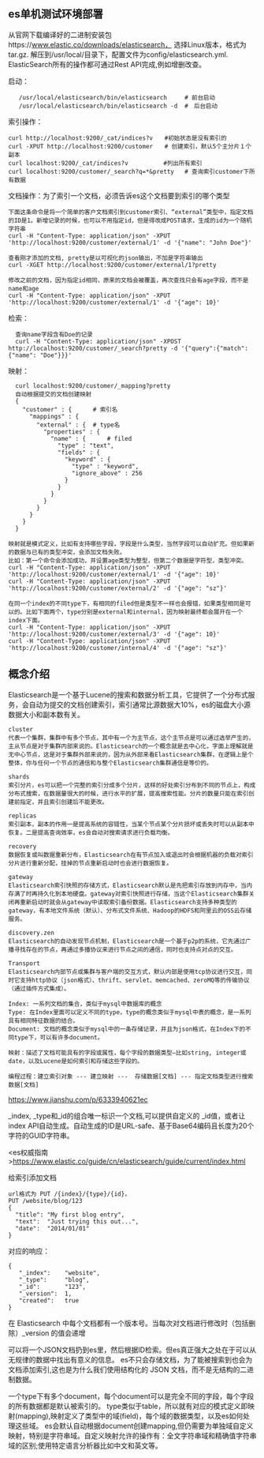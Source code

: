 ## es单机测试环境部署
从官网下载编译好的二进制安装包https://www.elastic.co/downloads/elasticsearch， 选择Linux版本，格式为tar.gz.
解压到/usr/local/目录下，配置文件为config/elasticsearch.yml.　ElasticSearch所有的操作都可通过Rest API完成,例如增删改查。

启动：

       /usr/local/elasticsearch/bin/elasticsearch     # 前台启动
       /usr/local/elasticsearch/bin/elasticsearch -d  #　后台启动

索引操作：

    curl http://localhost:9200/_cat/indices?v　　#初始状态是没有索引的
    curl -XPUT http://localhost:9200/customer　　# 创建索引，默认5个主分片１个副本
    curl localhost:9200/_cat/indices?v          #列出所有索引
    curl localhost:9200/customer/_search?q=*&pretty   # 查询索引customer下所有数据

文档操作：为了索引一个文档，必须告诉es这个文档要到索引的哪个类型

    下面这条命令是将一个简单的客户文档索引到customer索引、“external”类型中，指定文档的ID是1。新增记录的时候，也可以不用指定id，但是得改成POST请求，生成的id为一个随机字符串
    curl -H "Content-Type: application/json" -XPUT 'http://localhost:9200/customer/external/1' -d '{"name": "John Doe"}'
    
    查看刚才添加的文档, pretty是以可视化的json输出，不加是字符串输出
    curl -XGET http://localhost:9200/customer/external/1?pretty
    
    修改之前的文档，因为指定id相同，原来的文档会被覆盖，再次查找只会有age字段，而不是name和age
    curl -H "Content-Type: application/json" -XPUT 'http://localhost:9200/customer/external/1' -d '{"age": 10}'

检索：

      查询name字段含有Doe的记录
      curl -H "Content-Type: application/json" -XPOST http://localhost:9200/customer/_search?pretty -d '{"query":{"match": {"name": "Doe"}}}'
  

映射：
   
      curl localhost:9200/customer/_mapping?pretty
      自动根据提交的文档创建映射
      {
        "customer" : {      # 索引名
          "mappings" : {
            "external" : {  # type名
              "properties" : {
                "name" : {      # filed
                  "type" : "text",
                  "fields" : {
                    "keyword" : {
                      "type" : "keyword",
                      "ignore_above" : 256
                    }
                  }
                }
              }
            }
          }
        }
      }
    
    映射就是模式定义，比如有支持哪些字段，字段是什么类型，当然字段可以自动扩充。但如果新的数据与已有的类型冲突，会添加文档失败。
    比如：第一个命令会添加成功，并设置age类型为整型，但第二个数据是字符型，类型冲突。 
    curl -H "Content-Type: application/json" -XPUT 'http://localhost:9200/customer/external/1' -d '{"age": 10}'
    curl -H "Content-Type: application/json" -XPUT 'http://localhost:9200/customer/external/2' -d '{"age": "sz"}'
    
    在同一个index的不同type下，有相同的filed但是类型不一样也会报错，如果类型相同是可以的。比如下面两个，type分别是external和internal，因为映射最终都会展开在一个index下面。
    curl -H "Content-Type: application/json" -XPUT 'http://localhost:9200/customer/external/3' -d '{"age": 10}'
    curl -H "Content-Type: application/json" -XPUT 'http://localhost:9200/customer/internal/4' -d '{"age": "sz"}'
        
## 概念介绍
  Elasticsearch是一个基于Lucene的搜索和数据分析工具，它提供了一个分布式服务，会自动为提交的文档创建索引，索引通常比源数据大10%，es的磁盘大小源数据大小和副本数有关。
  
    cluster
    代表一个集群，集群中有多个节点，其中有一个为主节点，这个主节点是可以通过选举产生的，主从节点是对于集群内部来说的。Elasticsearch的一个概念就是去中心化，字面上理解就是无中心节点，这是对于集群外部来说的，因为从外部来看Elasticsearch集群，在逻辑上是个整体，你与任何一个节点的通信和与整个Elasticsearch集群通信是等价的。
    
    shards
    索引分片，es可以把一个完整的索引分成多个分片，这样的好处索引分布到不同的节点上，构成分布式搜索，在数据量很大的时候，进行水平的扩展，提高搜索性能。分片的数量只能在索引创建前指定，并且索引创建后不能更改。
    
    replicas
    索引副本，副本的作用一是提高系统的容错性，当某个节点某个分片损坏或丢失时可以从副本中恢复。二是提高查询效率，es会自动对搜索请求进行负载均衡。
    
    recovery
    数据恢复或叫数据重新分布，Elasticsearch在有节点加入或退出时会根据机器的负载对索引分片进行重新分配，挂掉的节点重新启动时也会进行数据恢复。
    
    gateway
    Elasticsearch索引快照的存储方式，Elasticsearch默认是先把索引存放到内存中，当内存满了时再持久化到本地硬盘。gateway对索引快照进行存储，当这个Elasticsearch集群关闭再重新启动时就会从gateway中读取索引备份数据。Elasticsearch支持多种类型的gateway，有本地文件系统（默认）、分布式文件系统、Hadoop的HDFS和阿里云的OSS云存储服务。
    
    discovery.zen
    Elasticsearch的自动发现节点机制，Elasticsearch是一个基于p2p的系统，它先通过广播寻找存在的节点，再通过多播协议来进行节点之间的通信，同时也支持点对点的交互。
    
    Transport
    Elasticsearch内部节点或集群与客户端的交互方式，默认内部是使用tcp协议进行交互，同时它支持http协议（json格式）、thrift、servlet、memcached、zeroMQ等的传输协议（通过插件方式集成）。

    Index: 一系列文档的集合，类似于mysql中数据库的概念
    Type: 在Index里面可以定义不同的type，type的概念类似于mysql中表的概念，是一系列具有相同特征数据的结合。
    Document: 文档的概念类似于mysql中的一条存储记录，并且为json格式，在Index下的不同type下，可以有许多document。
    
    映射：描述了文档可能具有的字段或属性，每个字段的数据类型—比如string, integer或date，以及Lucene是如何索引和存储这些字段的。
    
    编程过程：建立索引对象 --- 建立映射 ---  存储数据[文档] --- 指定文档类型进行搜索数据[文档]
    
https://www.jianshu.com/p/6333940621ec

_index, _type和_id的组合唯一标识一个文档,可以提供自定义的 _id值，或者让index API自动生成。自动生成的ID是URL-safe、基于Base64编码且长度为20个字符的GUID字符串。


<es权威指南>https://www.elastic.co/guide/cn/elasticsearch/guide/current/index.html

给索引添加文档

    url格式为 PUT /{index}/{type}/{id}，
    PUT /website/blog/123
    {
      "title": "My first blog entry",
      "text":  "Just trying this out...",
      "date":  "2014/01/01"
    }

对应的响应：

    {
       "_index":    "website",
       "_type":     "blog",
       "_id":       "123",
       "_version":  1,
       "created":   true
    }

在 Elasticsearch 中每个文档都有一个版本号。当每次对文档进行修改时（包括删除）_version 的值会递增

可以将一个JSON文档扔到es里，然后根据ID检索。但es真正强大之处在于可以从无规律的数据中找出有意义的信息。
es不只会存储文档，为了能被搜索到也会为文档添加索引,这也是为什么我们使用结构化的 JSON 文档，而不是无结构的二进制数据。

一个type下有多个document，每个document可以是完全不同的字段，每个字段的所有数据都是默认被索引的。
type类似于table，所以就有对应的模式定义即映射(mapping),映射定义了类型中的域(field)，每个域的数据类型，以及es如何处理这些域。
es会默认自动根据document创建mapping,但仍需要为单独域自定义映射，特别是字符串域。自定义映射允许的操作有：全文字符串域和精确值字符串域的区别;使用特定语言分析器比如中文和英文等。 
